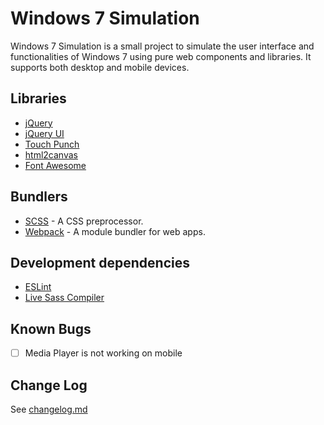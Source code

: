 # Windows 7 Simulation

Windows 7 Simulation is a small project to simulate the user interface and functionalities of Windows 7 using pure web components and libraries.
It supports both desktop and mobile devices.

## Libraries

* [jQuery](https://jquery.com/)
* [jQuery UI](https://jqueryui.com/)
* [Touch Punch](http://touchpunch.furf.com/)
* [html2canvas](https://html2canvas.hertzen.com/)
* [Font Awesome](https://fontawesome.com/v4.7.0/)

## Bundlers

* [SCSS](https://sass-lang.com/) - A CSS preprocessor.
* [Webpack](https://webpack.js.org/) - A module bundler for web apps.

## Development dependencies

* [ESLint](https://eslint.org/)
* [Live Sass Compiler](https://marketplace.visualstudio.com/items?itemName=ritwickdey.live-sass)

## Known Bugs

* [ ] Media Player is not working on mobile

## Change Log

See [changelog.md](changelog.md)
